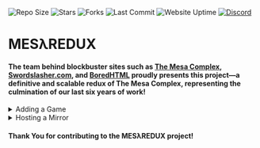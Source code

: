 ![Repo Size](https://img.shields.io/github/repo-size/Bored-Entertainment/mesaredux?style=for-the-badge)
![Stars](https://img.shields.io/github/stars/Bored-Entertainment/mesaredux?style=for-the-badge)
![Forks](https://img.shields.io/github/forks/Bored-Entertainment/mesaredux?style=for-the-badge)
![Last Commit](https://img.shields.io/github/last-commit/Bored-Entertainment/mesaredux?style=for-the-badge)
![Website Uptime](https://img.shields.io/website?style=for-the-badge&up_message=online&url=https%3A%2F%2Fmesaredux.mesagrey.ca)
<a href="https://discord.gg/DZJ4AmzKWC">![Discord](https://img.shields.io/discord/417916767487393792?style=for-the-badge&logo=discord&label=Discord&color=%235865F2&link=https%3A%2F%2Fdiscord.gg%2FDZJ4AmzKWC)</a>
<br>

# MESλREDUX

#### The team behind blockbuster sites such as [The Mesa Complex](https://github.com/Bored-Entertainment/themesacomplex), [Swordslasher.com](https://swordslasher.com/), and [BoredHTML](https://bored.pisaucer.com/) proudly presents this project—a definitive and scalable redux of The Mesa Complex, representing the culmination of our last six years of work!

<details>
  <summary>Adding a Game</summary>

#### This project is scalable, and adding a new game is simple as the following steps:

1. Find the game you wish to add; currently we support HTML5, DOS, and Flash game types.
2. Ideally, you should be able to download the game files or `.swf`, you *can* send us a link to the game, but there's no guarantee we can add it. If you wish to add a game, but do not have the relevent files, please open an **Issue**, not a Pull Request.
3. If you aim to add a HTML5 game, ensure that the main HTML file is named `index.html` instead of `game.html`, `app.html`, etc.
4. If you aim to add a Flash game, ensure that your `.swf` file is named `game.swf` and set the front-matter `type` to `flash`.
5. If you aim to add a game that needs to be emulated, ensure that your ROM file is zipped, is supported by [EmulatorJS](https://emulatorjs.org/docs4devs/cores/), and that the zip is named `game.zip` and set the front-matter `type` to `retroarch`.
6. Upload a zip of the game files (named game.zip) or `.swf` to [VirusTotal](https://www.virustotal.com/gui/home/upload), and keep the output URL.
7. Fork the repo ([Bored-Entertainment/mesaredux](https://github.com/Bored-Entertainment/mesaredux))
8. In the `_games` directory, create a folder with the name of the game you wish to add, lowercase and without spaces; As an example: `_games/my GAME` -> `_games/mygame`.
9. In the new directory you've created, create a file named `index.md` that contains only the following:
```html
---
layout: alt (Don't touch this)
title: "Electricman 2" (Add your games title.)
type: flash (Set to `html` for HTML5 builds, 'dos' for js-dos packages, `retroarch` for ROMs, or `flash` for SWF content.)
core: gb (This is the system that the game you are adding is based on, refer to the EmulatorJS Docs (https://emulatorjs.org/docs/systems) for which one to use. Only use if the layout is retroarch)
aspectRatio: "16:9" (The ideal Aspect Ratio of your game, if unsure pick from 16:9 or 4:3. [Default for retroarch should be 16:7.75])
description: "Battle stickman enemies with martial arts and super moves."(A brief, one sentence descriptor for your game.)
---
(ENSURE YOU REMOVE CONTENT IN BRACKETS WHEN DONE)
```
9. In the new directory you've created, put the game files / ROM / `.swf` into the folder `index/src` & put the game zip if applicable into `index`. Your game should look like: `_games/mygame/index/src/index.html`, `/game.zip` or `/game.swf`.
10. OPTIONALLY Create a thumbnail for the game, sized `1280x720px` located in your games `index` directory. Thumbnails must include the games title and ideally would depict gameplay or be official title art. Adding a thumbnail saves us valuable time, and allows us to prioritize the adding of game requests that include thumbnails.
11. Create a Pull Request, following the guidelines and requested information present in the template.
<br><sub>Please note that the addition of games is at the discretion of the Bored Entertainment Team, and we will not add games if the `sha256` checksum provided by VirusTotal doesn't match up with what you've uploaded, VirusTotal flags the game you're requesting to add, we don't think it'll fit the aesthetic of the site, or for any reason not listed here.</sub>
</details>
<details>
  <summary>Hosting a Mirror</summary>

#### MESλREDUX can be mirrored using three supported platforms. Before deploying, make sure you:

1. Fork the repository [Bored-Entertainment/mesaredux](https://github.com/Bored-Entertainment/mesaredux).
2. Install [Pull](https://github.com/apps/pull) on your fork to keep your mirror up to date with the upstream repository.
3. Delete the `main` branch and make `build` the default. <b>IMPORTANT</b>

#### Optional: Custom Domain

If you want your mirror to be accessible via your own domain or subdomain:

1. Create a file named `CNAME` in the root of your fork.
2. Add your custom domain or subdomain in the file, for example: ```mesaredux.mysite.com```

---

### 1. Netlify
Netlify allows you to deploy a mirror with zero configuration. Use the button below to deploy directly:

**Instructions:**
1. Log in to Netlify or create an account.
2. Select your fork and the `build` branch.
4. Deploy and wait for your site to go live.

---

### 2. GitHub Pages
GitHub Pages works well for hosting static mirrors of MESλREDUX.

**Instructions:**
1. Navigate to your fork on GitHub.
2. Go to **Settings → Pages**.
3. Set **Source** to the `build` branch and root (`/`).
4. Click **Save** and wait for GitHub to publish your site.
5. Your mirror will be available at `https://<your-username>.github.io/mesaredux`.


---

### 3. Cloudflare Pages
Cloudflare Pages allows fast, globally distributed hosting.

**Instructions:**
1. Log in to [Cloudflare Pages](https://pages.cloudflare.com/).
2. Create a new project and connect it to your fork.
3. Select the `build` branch.
4. Set the **Build command** to `jekyll build` and **Build directory** to `_site`.
5. Deploy and wait for the mirror to be live.

  
---
#### To submit your mirror to be in our list on the site, simply submit a Pull Request adding it to the [JSON List](https://github.com/Bored-Entertainment/mesaredux/edit/main/assets/js/json/unofficalmirrors.json)

<sub>All mirrors will automatically stay up to date if Pull is installed and configured on your fork.</sub>
</details>


#### Thank You for contributing to the MESλREDUX project! 
